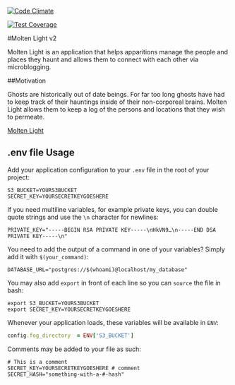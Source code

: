 [![Code Climate](https://codeclimate.com/github/jrmypttrsn/molten_light_version_two/badges/gpa.svg)](https://codeclimate.com/github/jrmypttrsn/molten_light_version_two)

[![Test Coverage](https://codeclimate.com/github/jrmypttrsn/molten_light_version_two/badges/coverage.svg)](https://codeclimate.com/github/jrmypttrsn/molten_light_version_two/coverage)

#Molten Light v2

Molten Light is an application that helps apparitions manage the people and places they haunt and allows them to connect with each other via microblogging.

##Motivation

Ghosts are historically out of date beings. For far too long ghosts have had to keep track of their hauntings inside of their non-corporeal brains. Molten Light allows them to keep a log of the persons and locations that they wish to permeate.

[Molten Light](https://murmuring-reaches-90474.herokuapp.com/)

## .env file Usage

Add your application configuration to your `.env` file in the root of your project:

```shell
S3_BUCKET=YOURS3BUCKET
SECRET_KEY=YOURSECRETKEYGOESHERE
```

If you need multiline variables, for example private keys, you can double quote strings and use the `\n` character for newlines:

```shell
PRIVATE_KEY="-----BEGIN RSA PRIVATE KEY-----\nHkVN9…\n-----END DSA PRIVATE KEY-----\n"
```

You need to add the output of a command in one of your variables? Simply add it with `$(your_command)`:
```shell
DATABASE_URL="postgres://$(whoami)@localhost/my_database"
```

You may also add `export` in front of each line so you can `source` the file in bash:

```shell
export S3_BUCKET=YOURS3BUCKET
export SECRET_KEY=YOURSECRETKEYGOESHERE
```

Whenever your application loads, these variables will be available in `ENV`:

```ruby
config.fog_directory  = ENV['S3_BUCKET']
```

Comments may be added to your file as such:

```shell
# This is a comment
SECRET_KEY=YOURSECRETKEYGOESHERE # comment
SECRET_HASH="something-with-a-#-hash"